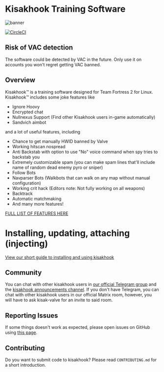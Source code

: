 # Kisakhook Training Software
![banner](https://user-images.githubusercontent.com/13179138/134817300-d4865695-af33-4e83-a017-5ec0d31ea0a1.png)

[![CircleCI](https://circleci.com/gh/nullworks/cathook.svg?style=svg)](https://circleci.com/gh/nullworks/cathook)

## Risk of VAC detection

The software could be detected by VAC in the future. Only use it on accounts you won't regret getting VAC banned.

## Overview

Kisakhook™ is a training software designed for Team Fortress 2 for Linux. Kisakhook™ includes some joke features like

* Ignore Hoovy
* Encrypted chat
* Nullnexus Support (Find other Kisakhook users in-game automatically)
* Sandvich aimbot

and a lot of useful features, including

* Chance to get manually HWID banned by Valve
* Working hitscan nospread
* Anti Backstab with option to use "No" voice command when spy tries to backstab you
* Extremely customizable spam (you can make spam lines that'll include name of random dead enemy pyro or sniper)
* Follow Bots
* Navparser Bots (Walkbots that can walk on any map without manual configuration)
* Working crit hack (Editors note: Not fully working on all weapons)
* Backtrack
* Automatic matchmaking
* And many more features!

[FULL LIST OF FEATURES HERE](https://github.com/nullworks/cathook/wiki/Feature-List-and-explanations)

# Installing, updating, attaching (injecting)

[View our short guide to installing and using kisakhook](https://github.com/nullworks/cathook/wiki/Installing,-Attaching-And-General-Infos)

## Community
You can chat with other kisakhook users in [our official Telegram group](https://t.me/nullworks) and the [kisakhook announcements channel](https://t.me/cathook_cheat).
If you don't have Telegram, you can chat with other kisakhook users in our official Matrix room, however, you will have to ask kisak-valve for an invite to said room.

## Reporting Issues

If some things doesn't work as expected, please open issues on GitHub using [this page](https://github.com/nullworks/cathook/issues).

## Contributing

Do you want to submit code to kisakhook? Please read `CONTRIBUTING.md` for a short introduction.
